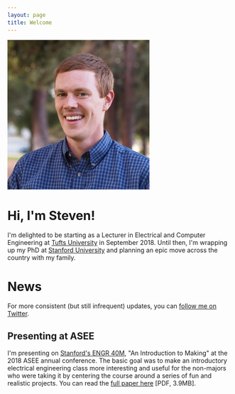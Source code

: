 ```yaml
---
layout: page
title: Welcome
---
```

<img class="floater" src="assets/img/portrait.jpg" />

# Hi, I'm Steven!

I'm delighted to be starting as a Lecturer in Electrical and Computer Engineering at [Tufts University](http://tufts.edu) in September 2018.
Until then, I'm wrapping up my PhD at [Stanford University](http://stanford.edu) and planning an epic move across the country with my family.

# News
For more consistent (but still infrequent) updates, you can [follow me on Twitter](http://twitter.com/stevenebell).

## Presenting at ASEE
I'm presenting on [Stanford's ENGR 40M](http://engr40m.stanford.edu), "An Introduction to Making" at the 2018 ASEE annual conference.  The basic goal was to make an introductory electrical engineering class more interesting and useful for the non-majors who were taking it by centering the course around a series of fun and realistic projects.  You can read the [full paper here](http://files.stevenbell.me/papers/asee2018_engr40m.pdf) [PDF, 3.9MB].

